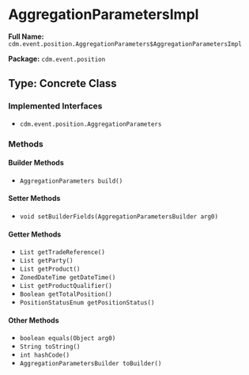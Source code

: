 # AggregationParametersImpl

**Full Name:** `cdm.event.position.AggregationParameters$AggregationParametersImpl`

**Package:** `cdm.event.position`

## Type: Concrete Class

### Implemented Interfaces

- `cdm.event.position.AggregationParameters`

### Methods

#### Builder Methods

- `AggregationParameters build()`

#### Setter Methods

- `void setBuilderFields(AggregationParametersBuilder arg0)`

#### Getter Methods

- `List getTradeReference()`
- `List getParty()`
- `List getProduct()`
- `ZonedDateTime getDateTime()`
- `List getProductQualifier()`
- `Boolean getTotalPosition()`
- `PositionStatusEnum getPositionStatus()`

#### Other Methods

- `boolean equals(Object arg0)`
- `String toString()`
- `int hashCode()`
- `AggregationParametersBuilder toBuilder()`


